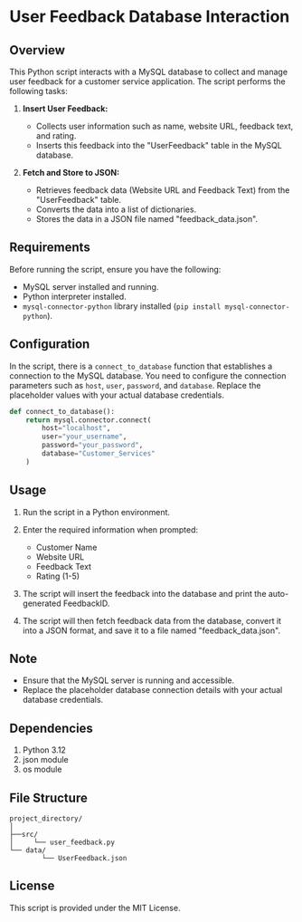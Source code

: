 # User Feedback Database Interaction

## Overview

This Python script interacts with a MySQL database to collect and manage user feedback for a customer service application. The script performs the following tasks:

1. **Insert User Feedback:**

   - Collects user information such as name, website URL, feedback text, and rating.
   - Inserts this feedback into the "UserFeedback" table in the MySQL database.

2. **Fetch and Store to JSON:**
   - Retrieves feedback data (Website URL and Feedback Text) from the "UserFeedback" table.
   - Converts the data into a list of dictionaries.
   - Stores the data in a JSON file named "feedback_data.json".

## Requirements

Before running the script, ensure you have the following:

- MySQL server installed and running.
- Python interpreter installed.
- `mysql-connector-python` library installed (`pip install mysql-connector-python`).

## Configuration

In the script, there is a `connect_to_database` function that establishes a connection to the MySQL database. You need to configure the connection parameters such as `host`, `user`, `password`, and `database`. Replace the placeholder values with your actual database credentials.

```python
def connect_to_database():
    return mysql.connector.connect(
        host="localhost",
        user="your_username",
        password="your_password",
        database="Customer_Services"
    )
```

## Usage

1. Run the script in a Python environment.

2. Enter the required information when prompted:

   - Customer Name
   - Website URL
   - Feedback Text
   - Rating (1-5)

3. The script will insert the feedback into the database and print the auto-generated FeedbackID.

4. The script will then fetch feedback data from the database, convert it into a JSON format, and save it to a file named "feedback_data.json".

## Note

- Ensure that the MySQL server is running and accessible.
- Replace the placeholder database connection details with your actual database credentials.

## Dependencies

1. Python 3.12
2. json module
3. os module

## File Structure

```
project_directory/
│
├──src/
│     └── user_feedback.py
└── data/
        └── UserFeedback.json
```

## License

This script is provided under the MIT License.
